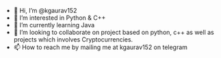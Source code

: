 - 👋 Hi, I’m @kgaurav152
- 👀 I’m interested in Python & C++
- 🌱 I’m currently learning Java
- 💞️ I’m looking to collaborate on project based on python, c++ as well as projects which involves Cryptocurrencies. 
- 📫 How to reach me by mailing me at kgaurav152 on telegram

<!---
kgaurav152/kgaurav152 is a ✨ special ✨ repository because its `README.md` (this file) appears on your GitHub profile.
You can click the Preview link to take a look at your changes.
--->
